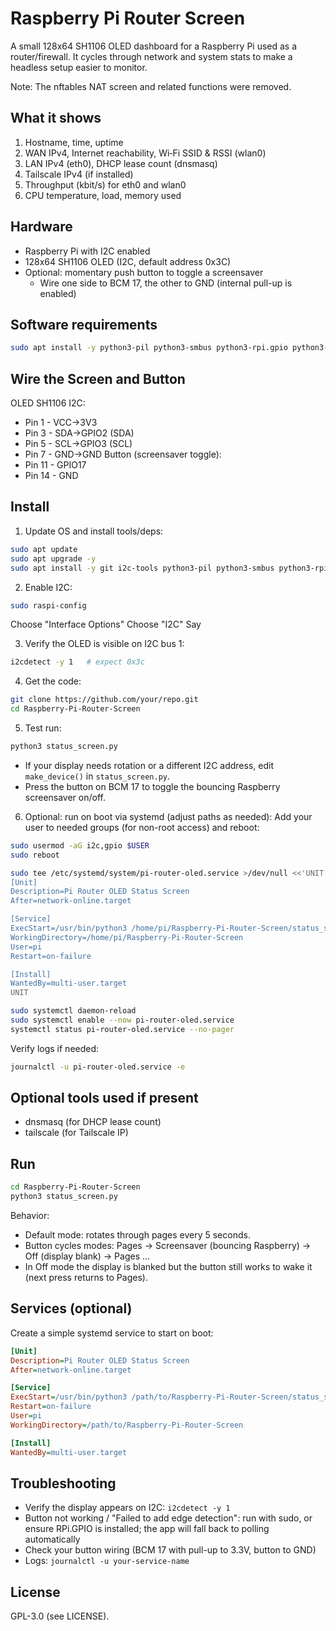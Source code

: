 # Raspberry Pi Router Screen

A small 128x64 SH1106 OLED dashboard for a Raspberry Pi used as a router/firewall. It cycles through network and system stats to make a headless setup easier to monitor.

Note: The nftables NAT screen and related functions were removed.

## What it shows
1) Hostname, time, uptime  
2) WAN IPv4, Internet reachability, Wi‑Fi SSID & RSSI (wlan0)  
3) LAN IPv4 (eth0), DHCP lease count (dnsmasq)  
4) Tailscale IPv4 (if installed)  
5) Throughput (kbit/s) for eth0 and wlan0  
6) CPU temperature, load, memory used

## Hardware
- Raspberry Pi with I2C enabled
- 128x64 SH1106 OLED (I2C, default address 0x3C)
- Optional: momentary push button to toggle a screensaver
  - Wire one side to BCM 17, the other to GND (internal pull-up is enabled)

## Software requirements
```bash
sudo apt install -y python3-pil python3-smbus python3-rpi.gpio python3-luma.oled
```

## Wire the Screen and Button
OLED SH1106 I2C:
- Pin 1 - VCC->3V3
- Pin 3 - SDA->GPIO2 (SDA)
- Pin 5 - SCL->GPIO3 (SCL)
- Pin 7 - GND->GND
Button (screensaver toggle):
- Pin 11 - GPIO17
- Pin 14 - GND

## Install
1) Update OS and install tools/deps:
```bash
sudo apt update
sudo apt upgrade -y
sudo apt install -y git i2c-tools python3-pil python3-smbus python3-rpi.gpio python3-luma.oled

```
2) Enable I2C:
```bash
sudo raspi-config
```
Choose "Interface Options"
Choose "I2C"
Say <Yes>

3) Verify the OLED is visible on I2C bus 1:
```bash
i2cdetect -y 1   # expect 0x3c
```

4) Get the code:
```bash
git clone https://github.com/your/repo.git
cd Raspberry-Pi-Router-Screen
```

5) Test run:
```bash
python3 status_screen.py
```
- If your display needs rotation or a different I2C address, edit `make_device()` in `status_screen.py`.
- Press the button on BCM 17 to toggle the bouncing Raspberry screensaver on/off.

6) Optional: run on boot via systemd (adjust paths as needed):
Add your user to needed groups (for non-root access) and reboot:
```bash
sudo usermod -aG i2c,gpio $USER
sudo reboot
```

```bash
sudo tee /etc/systemd/system/pi-router-oled.service >/dev/null <<'UNIT'
[Unit]
Description=Pi Router OLED Status Screen
After=network-online.target

[Service]
ExecStart=/usr/bin/python3 /home/pi/Raspberry-Pi-Router-Screen/status_screen.py
WorkingDirectory=/home/pi/Raspberry-Pi-Router-Screen
User=pi
Restart=on-failure

[Install]
WantedBy=multi-user.target
UNIT

sudo systemctl daemon-reload
sudo systemctl enable --now pi-router-oled.service
systemctl status pi-router-oled.service --no-pager
```

Verify logs if needed:
```bash
journalctl -u pi-router-oled.service -e
```

## Optional tools used if present
- dnsmasq (for DHCP lease count)
- tailscale (for Tailscale IP)

## Run
```bash
cd Raspberry-Pi-Router-Screen
python3 status_screen.py
```

Behavior:
- Default mode: rotates through pages every 5 seconds.
- Button cycles modes: Pages -> Screensaver (bouncing Raspberry) -> Off (display blank) -> Pages ...
- In Off mode the display is blanked but the button still works to wake it (next press returns to Pages).

## Services (optional)
Create a simple systemd service to start on boot:
```ini
[Unit]
Description=Pi Router OLED Status Screen
After=network-online.target

[Service]
ExecStart=/usr/bin/python3 /path/to/Raspberry-Pi-Router-Screen/status_screen.py
Restart=on-failure
User=pi
WorkingDirectory=/path/to/Raspberry-Pi-Router-Screen

[Install]
WantedBy=multi-user.target
```

## Troubleshooting
- Verify the display appears on I2C: `i2cdetect -y 1`
- Button not working / "Failed to add edge detection": run with sudo, or ensure RPi.GPIO is installed; the app will fall back to polling automatically
- Check your button wiring (BCM 17 with pull-up to 3.3V, button to GND)
- Logs: `journalctl -u your-service-name`

## License
GPL-3.0 (see LICENSE).
